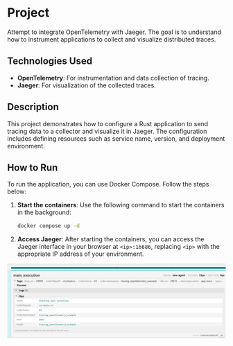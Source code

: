 # Project

Attempt to integrate OpenTelemetry with Jaeger. The goal is to understand how to instrument applications to collect and visualize distributed traces.

## Technologies Used

- **OpenTelemetry**: For instrumentation and data collection of tracing.
- **Jaeger**: For visualization of the collected traces.

## Description

This project demonstrates how to configure a Rust application to send tracing data to a collector and visualize it in Jaeger. The configuration includes defining resources such as service name, version, and deployment environment.

## How to Run

To run the application, you can use Docker Compose. Follow the steps below:

1. **Start the containers**: Use the following command to start the containers in the background:

   ```bash
   docker compose up -d
   ```

2. **Access Jaeger**: After starting the containers, you can access the Jaeger interface in your browser at `<ip>:16686`, replacing `<ip>` with the appropriate IP address of your environment.

![Jaeger UI](screenshot/example.png)       

